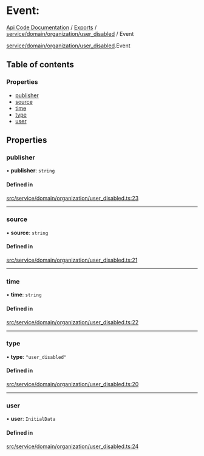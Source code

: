 # Event: 
 
[Api Code Documentation](../README.md) / [Exports](../modules.md) / [service/domain/organization/user\_disabled](../modules/service_domain_organization_user_disabled.md) / Event

[service/domain/organization/user_disabled](../modules/service_domain_organization_user_disabled.md).Event

## Table of contents

### Properties

- [publisher](service_domain_organization_user_disabled.Event.md#publisher)
- [source](service_domain_organization_user_disabled.Event.md#source)
- [time](service_domain_organization_user_disabled.Event.md#time)
- [type](service_domain_organization_user_disabled.Event.md#type)
- [user](service_domain_organization_user_disabled.Event.md#user)

## Properties

### publisher

• **publisher**: `string`

#### Defined in

[src/service/domain/organization/user_disabled.ts:23](https://github.com/openkfw/TruBudget/blob/0804644/api/src/service/domain/organization/user_disabled.ts#L23)

___

### source

• **source**: `string`

#### Defined in

[src/service/domain/organization/user_disabled.ts:21](https://github.com/openkfw/TruBudget/blob/0804644/api/src/service/domain/organization/user_disabled.ts#L21)

___

### time

• **time**: `string`

#### Defined in

[src/service/domain/organization/user_disabled.ts:22](https://github.com/openkfw/TruBudget/blob/0804644/api/src/service/domain/organization/user_disabled.ts#L22)

___

### type

• **type**: ``"user_disabled"``

#### Defined in

[src/service/domain/organization/user_disabled.ts:20](https://github.com/openkfw/TruBudget/blob/0804644/api/src/service/domain/organization/user_disabled.ts#L20)

___

### user

• **user**: `InitialData`

#### Defined in

[src/service/domain/organization/user_disabled.ts:24](https://github.com/openkfw/TruBudget/blob/0804644/api/src/service/domain/organization/user_disabled.ts#L24)
